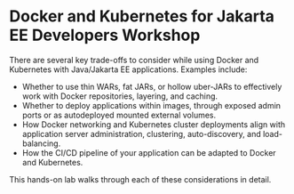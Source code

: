 # Docker and Kubernetes for Jakarta EE Developers Workshop

There are several key trade-offs to consider while using Docker and Kubernetes with Java/Jakarta EE applications. Examples include:

* Whether to use thin WARs, fat JARs, or hollow uber-JARs to effectively work with Docker repositories, layering, and caching.
* Whether to deploy applications within images, through exposed admin ports or as autodeployed mounted external volumes.
* How Docker networking and Kubernetes cluster deployments align with application server administration, clustering, auto-discovery, and load-balancing.
* How the CI/CD pipeline of your application can be adapted to Docker and Kubernetes.

This hands-on lab walks through each of these considerations in detail.
